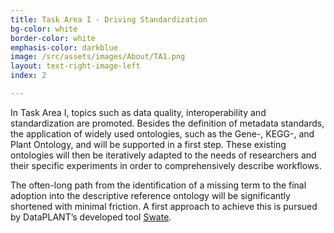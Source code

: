 ```yaml
---
title: Task Area I - Driving Standardization 
bg-color: white
border-color: white
emphasis-color: darkblue
image: /src/assets/images/About/TA1.png
layout: text-right-image-left
index: 2

---
```


In Task Area I, topics such as data quality, interoperability and standardization are promoted. Besides the definition of metadata standards, the application of widely used ontologies, such as the Gene-, KEGG-, and Plant Ontology, and will be supported in a first step. These existing ontologies will then be iteratively adapted to the needs of researchers and their specific experiments in order to comprehensively describe workflows. 

The often-long path from the identification of a missing term to the final adoption into the descriptive reference ontology will be significantly shortened with minimal friction. A first approach to achieve this is pursued by DataPLANT’s developed tool [Swate](https://github.com/nfdi4plants/Swate).

